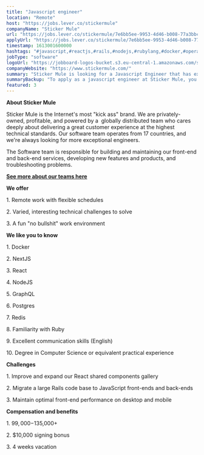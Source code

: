 ```yaml
---
title: "Javascript engineer"
location: "Remote"
host: "https://jobs.lever.co/stickermule"
companyName: "Sticker Mule"
url: "https://jobs.lever.co/stickermule/7e6bb5ee-9953-4d46-b008-77a3bbc4ee29"
applyUrl: "https://jobs.lever.co/stickermule/7e6bb5ee-9953-4d46-b008-77a3bbc4ee29/apply"
timestamp: 1613001600000
hashtags: "#javascript,#reactjs,#rails,#nodejs,#rubylang,#docker,#operations,#branding,#redis,#postgresql"
jobType: "software"
logoUrl: "https://jobboard-logos-bucket.s3.eu-central-1.amazonaws.com/sticker-mule"
companyWebsite: "https://www.stickermule.com/"
summary: "Sticker Mule is looking for a Javascript Engineer that has experience in: #javascript, #reactjs, #rails."
summaryBackup: "To apply as a javascript engineer at Sticker Mule, you preferably need to have some knowledge of: #javascript, #reactjs, #rails."
featured: 3
---
```


**About Sticker Mule**

Sticker Mule is the Internet's most "kick ass" brand. We are privately-owned, profitable, and powered by a  globally distributed team who cares deeply about delivering a great customer experience at the highest technical standards. Our software team operates from 17 countries, and we're always looking for more exceptional engineers.

The Software team is responsible for building and maintaining our front-end and back-end services, developing new features and products, and troubleshooting problems.

**[See more about our teams here](https://www.stickermule.com/about)**

**We offer**

1\. Remote work with flexible schedules

2\. Varied, interesting technical challenges to solve

3\. A fun "no bullshit" work environment

**We like you to know**

1\. Docker

2\. NextJS

3\. React

4\. NodeJS

5\. GraphQL

6\. Postgres

7\. Redis

8\. Familiarity with Ruby

9\. Excellent communication skills (English)

10\. Degree in Computer Science or equivalent practical experience

**Challenges**

1\. Improve and expand our React shared components gallery

2\. Migrate a large Rails code base to JavaScript front-ends and back-ends

3\. Maintain optimal front-end performance on desktop and mobile

**Compensation and benefits**

1\. $99,000-$135,000+

2\. $10,000 signing bonus

3\. 4 weeks vacation
